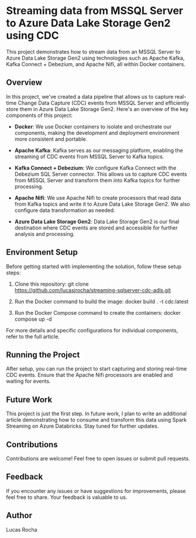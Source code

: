 # Streaming data from MSSQL Server to Azure Data Lake Storage Gen2 using CDC

This project demonstrates how to stream data from an MSSQL Server to Azure Data Lake Storage Gen2 using technologies such as Apache Kafka, Kafka Connect + Debezium, and Apache Nifi, all within Docker containers.

## Overview

In this project, we've created a data pipeline that allows us to capture real-time Change Data Capture (CDC) events from MSSQL Server and efficiently store them in Azure Data Lake Storage Gen2. Here's an overview of the key components of this project:

- **Docker**: We use Docker containers to isolate and orchestrate our components, making the development and deployment environment more consistent and portable.

- **Apache Kafka**: Kafka serves as our messaging platform, enabling the streaming of CDC events from MSSQL Server to Kafka topics.

- **Kafka Connect + Debezium**: We configure Kafka Connect with the Debezium SQL Server connector. This allows us to capture CDC events from MSSQL Server and transform them into Kafka topics for further processing.

- **Apache Nifi**: We use Apache Nifi to create processors that read data from Kafka topics and write it to Azure Data Lake Storage Gen2. We also configure data transformation as needed.

- **Azure Data Lake Storage Gen2**: Data Lake Storage Gen2 is our final destination where CDC events are stored and accessible for further analysis and processing.

## Environment Setup

Before getting started with implementing the solution, follow these setup steps:

1. Clone this repository:
git clone https://github.com/lucasjrocha/streaming-sqlserver-cdc-adls.git

2. Run the Docker command to build the image:
docker build . -t cdc:latest

3. Run the Docker Compose command to create the containers:
docker compose up -d

For more details and specific configurations for individual components, refer to the full article.

## Running the Project

After setup, you can run the project to start capturing and storing real-time CDC events. Ensure that the Apache Nifi processors are enabled and waiting for events.

## Future Work

This project is just the first step. In future work, I plan to write an additional article demonstrating how to consume and transform this data using Spark Streaming on Azure Databricks. Stay tuned for further updates.

## Contributions

Contributions are welcome! Feel free to open issues or submit pull requests.

## Feedback

If you encounter any issues or have suggestions for improvements, please feel free to share. Your feedback is valuable to us.

## Author

Lucas Rocha